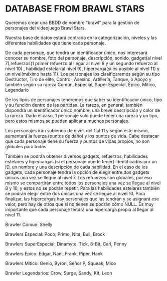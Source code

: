 # DATABASE FROM BRAWL STARS

Queremos crear una BBDD de nombre “brawl” para la gestión de personajes del videojuego Brawl Stars.

Nuestra base de datos estará centrada en la categorización, niveles y las diferentes habilidades que tiene cada personaje.

De cada personaje, que tendrá un identificador único, nos interesará conocer su nombre, foto del personaje, descripción, sonido, gadget(al nivel 7),refuerzos(1 primer refuerzo al llegar al nivel 8 y un segundo refuerzo al nivel 10) , habilidad estelar(al nivel 9), hipercarga(si es posible al nivel 11) y un nivel(máximo hasta 11).
Los personajes los clasificaremos según su tipo Destructor, Tiro de élite, Control, Asesino, Artillería, Tanque, o Apoyo y también según su rareza Común, Especial, Super Especial, Épico, Mitico, Legendario

De los tipos de personajes tendremos que saber su identificador único, tipo y su función dentro de las partidas.
La rareza, en general, también dispondrá un identificador único,nombre, una breve descripción y color de la rareza. Dado el caso, 1 personaje solo puede tener una rareza y un tipo, pero estos mismos se pueden aplicar a muchos personajes.

Los personajes irán subiendo de nivel, del 1 al 11 y según este mismo, aumentará la fuerza (puntos de daño) y los puntos de vida. Cabe destacar que cada personaje tiene su fuerza y puntos de vidas propios, no son globales para todos.

También se podrán obtener diversos gadgets, refuerzos, habilidades estelares y hipercargas (si el personaje puede tener) identificados por un ID, un nombre y una descripción de cada habilidad. En el caso de los gadgets, cada personaje tendrá la opción de elegir entre dos gadgets únicos una vez se llegue al nivel 7. Los refuerzos son globales, por eso mismo se compartirán entre todos los personajes una vez se llegue al nivel 8 y 10, y estos no se podrán repetir. Para las habilidades estelares también se podrán elegir entre dos únicas una vez se llegue al nivel 10. Para finalizar, las hipercargas hay personajes que las tendrán y se asignará ese valor, pero hay de otros que si no tienen se podrán cómo NULL. Es muy importante que cada personaje tendrá una hipercarga propia al llegar al nivel 11.


Brawler Comun: Shelly

Brawlers Especial: Poco, Primo, Nita, Bull, Brock

Brawlers SuperEspecial: Dinamyte, Tick, 8-Bit, Carl, Penny

Brawlers Epico: Edgar, Nani, Frank, Piper, Hank

Brawlers Mitico: Genio, Byron, Señor P, Squeak, Mico

Brawler Legendarios: Crow, Surge, Sandy, Kit, Leon
